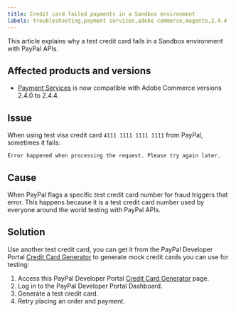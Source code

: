 ```yaml
---
title: Credit card failed payments in a Sandbox environment
labels: troubleshooting,payment services,adobe commerce,magento,2.4.4
---
```


This article explains why a test credit card fails in a Sandbox environment with PayPal APIs.

## Affected products and versions

* [Payment Services](https://marketplace.magento.com/magento-payment-services.html) is now compatible with Adobe Commerce versions 2.4.0 to 2.4.4.

## Issue

When using test visa credit card `4111 1111 1111 1111` from PayPal, sometimes it fails:

```terminal
Error happened when processing the request. Please try again later.
```

## Cause

When PayPal flags a specific test credit card number for fraud triggers that error. This happens because it is a test credit card number used by everyone around the world testing with PayPal APIs.

## Solution

Use another test credit card, you can get it from the PayPal Developer Portal [Credit Card Generator](https://developer.paypal.com/developer/creditCardGenerator/) to generate mock credit cards you can use for testing:

1. Access this PayPal Developer Portal [Credit Card Generator](https://developer.paypal.com/developer/creditCardGenerator/) page.
1. Log in to the PayPal Developer Portal Dashboard.
1. Generate a test credit card.
1. Retry placing an order and payment.
